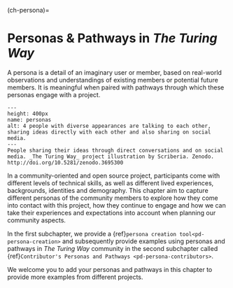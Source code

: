 (ch-persona)=
# Personas & Pathways in _The Turing Way_

A persona is a detail of an imaginary user or member, based on real-world observations and understandings of existing members or potential future members.
It is meaningful when paired with pathways through which these personas engage with a project.

<!---
| ![4 people with diverse appearances are talking to each other, sharing ideas directly with each other and also sharing on social media.](../figures/Personas.png)|
|--------------------------------|
| People sharing their ideas through direct conversations and on social media. _The Turing Way_ project illustration by Scriberia. Zenodo. http://doi.org/10.5281/zenodo.3695300 |
--->

```{figure} ../figures/personas.png
---
height: 400px
name: personas
alt: 4 people with diverse appearances are talking to each other, sharing ideas directly with each other and also sharing on social media.
---
People sharing their ideas through direct conversations and on social media. _The Turing Way_ project illustration by Scriberia. Zenodo. http://doi.org/10.5281/zenodo.3695300
```
In a community-oriented and open source project, participants come with different levels of technical skills, as well as different lived experiences, backgrounds, identities and demography.
This chapter aim to capture different personas of the community members to explore how they come into contact with this project, how they continue to engage and how we can take their experiences and expectations into account when planning our community aspects.

In the first subchapter, we provide a {ref}`persona creation tool<pd-persona-creation>` and subsequently provide examples using personas and pathways in _The Turing Way_ community in the second subchapter called {ref}`Contributor's Personas and Pathways <pd-persona-contributors>`.

We welcome you to add your personas and pathways in this chapter to provide more examples from different projects.
